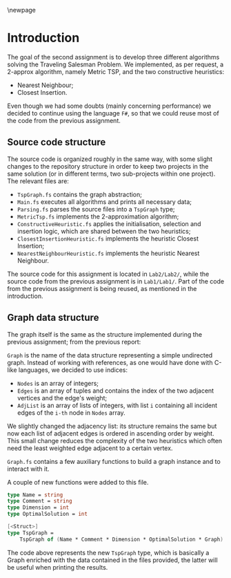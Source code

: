 \newpage

# Introduction

The goal of the second assignment is to develop three different algorithms 
solving the Traveling Salesman Problem. We implemented, as per request, a 
2-approx algorithm, namely Metric TSP, and the two constructive heuristics:

 - Nearest Neighbour;
 - Closest Insertion.

Even though we had some doubts (mainly concerning performance) we decided to 
continue using the language `F#`, so that we could reuse most of the code from 
the previous assignment.

## Source code structure

The source code is organized roughly in the same way, with some slight changes 
to the repository structure in order to keep two projects in the same solution 
(or in different terms, two sub-projects within one project). The relevant 
files are:

 - `TspGraph.fs` contains the graph abstraction;
 - `Main.fs` executes all algorithms and prints all necessary data;
 - `Parsing.fs` parses the source files into a `TspGraph` type;
 - `MetricTsp.fs` implements the 2-approximation algorithm;
 - `ConstructiveHeuristic.fs` applies the initialisation, selection and 
 insertion logic, which are shared between the two heuristics;
 - `ClosestInsertionHeuristic.fs` implements the heuristic Closest Insertion;
 - `NearestNeighbourHeuristic.fs` implements the heuristic Nearest Neighbour.

The source code for this assignment is located in `Lab2/Lab2/`, while the 
source code from the previous assignment is in `Lab1/Lab1/`. Part of the code 
from the previous assignment is being reused, as mentioned in the introduction.

## Graph data structure

The graph itself is the same as the structure implemented during the previous 
assignment; from the previous report:

`Graph` is the name of the data structure representing a simple undirected 
graph. Instead of working with references, as one would have done with C-like 
languages, we decided to use indices:

 - `Nodes` is an array of integers; 
 - `Edges` is an array of tuples and contains the index of the two adjacent 
 vertices and the edge's weight; 
 - `AdjList` is an array of lists of integers, with list `i` containing all 
 incident edges of the `i-th` node in `Nodes` array.
     
We slightly changed the adjacency list: its structure remains the same but now 
each list of adjacent edges is ordered in ascending order by weight.
This small change reduces the complexity of the two heuristics which often 
need the least weighted edge adjacent to a certain vertex.

`Graph.fs` contains a few auxiliary functions to build a graph instance and 
to interact with it.

A couple of new functions were added to this file.

```fsharp
type Name = string
type Comment = string
type Dimension = int
type OptimalSolution = int

[<Struct>]
type TspGraph = 
    TspGraph of (Name * Comment * Dimension * OptimalSolution * Graph)
```

The code above represents the new `TspGraph` type, which is basically a Graph 
enriched with the data contained in the files provided, the latter will be 
useful when printing the results. 
